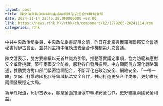 ```yaml
---
layout: post
title: 陳文清與紹伊古共同主持中俄執法安全合作機制會議
date: 2024-11-14 22:46:28.000000000 +08:00
link: https://news.rthk.hk/rthk/ch/component/k2/1779205-20241114.htm
categories: rthk
---
```


中共中央政治局委員、中央政法委書記陳文清，昨日在北京與俄羅斯聯邦安全會議秘書紹伊古會面，並共同主持中俄執法安全合作機制第九次會議。

陳文清表示，雙方要繼續以元首共識為引領，推動落實議定事項，協力防範和應對安全威脅挑戰，築牢兩國安全防線，服務各自發展振興。中方願同俄方深化戰略溝通，推動雙方對口部門緊密協調配合，不斷深化在政治安全、網絡安全、「一帶一路」安保、打擊跨國犯罪等領域執法安全合作，共同打造更多合作成果，更好維護兩國發展穩定大局。

新華社報道，紹伊古表示，願意全面推進俄中執法安全合作，更好維護兩國安全利益。
